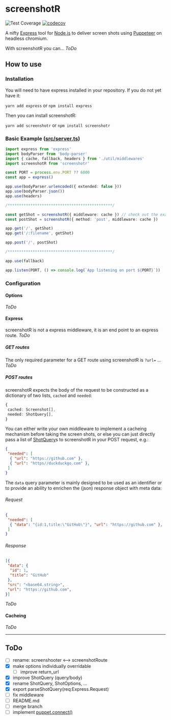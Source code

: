 # screenshotR

![Test Coverage](https://github.com/dkress59/screenshot-puppet/workflows/Test%20Coverage/badge.svg?branch=module) [![codecov](https://codecov.io/gh/dkress59/screenshot-puppet/branch/module/graph/badge.svg?token=NEOGL6B5FF)](https://codecov.io/gh/dkress59/screenshot-puppet)

A nifty [Express](https://expressjs.com) tool for [Node.js](https://nodejs.org/) to deliver screen shots using [Puppeteer](https://pptr.dev) on headless chromium.

With screenshotR you can… _ToDo_

## How to use

### Installation

You will need to have express installed in your repository. If you do not yet have it:

`yarn add express` or `npm install express`

Then you can install screenshotR:

`yarn add screenshotr` or `npm install screenshotr`

### Basic Example ([src/server.ts](https://github.com/dkress59/screenshot-puppet/blob/module/src/server.ts))

```typescript
import express from 'express'
import bodyParser from 'body-parser'
import { cache, fallback, headers } from './util/middlewares'
import screenshotR from 'screenshotr'

const PORT = process.env.PORT ?? 6000
const app = express()

app.use(bodyParser.urlencoded({ extended: false }))
app.use(bodyParser.json())
app.use(headers)

/**********************************************/

const getShot = screenshotR({ middleware: cache }) // check out the example middleware!
const postShot = screenshotR({ method: 'post', middleware: cache })

app.get('/', getShot)
app.get('/:filename', getShot)

app.post('/', postShot)

/**********************************************/

app.use(fallback)

app.listen(PORT, () => console.log(`App listening on port ${PORT}`))
```

### Configuration

#### Options

_ToDo_

#### Express

screenshotR is not a express middleware, it is an end point to an express route. _ToDo_

##### GET routes

The only required parameter for a GET route using screenshotR is `?url=` …
_ToDo_

##### POST routes

screenshotR expects the body of the request to be constructed as a dictionary of two lists, `cached` and `needed`:

```ts
{
 cached: Screenshot[],
 needed: ShotQuery[],
}
```

You can either write your own middleware to implement a cacheing mechanism before taking the screen shots, or else you can just directly pass a list of [ShotQuery](https://github.com/dkress59/screenshot-puppet/blob/module/src/types.ts#L37)s to screenshotR in your POST request, e.g.:

```json
{
 "needed": [
  { "url": "https://github.com" },
  { "url": "https//duckduckgo.com" },
 ]
}
```

The `data` query parameter is mainly designed to be used as an identifier or to provide an ability to enrichen the (json) response object with meta data:

###### Request

```json
{
 "needed": [
  { "data": "{id:1,title:\"GitHub\"}", "url": "https://github.com" },
 ]
}
```

###### Response

```json
[{
 "data": {
  "id": 1,
  "title": "GitHub"
 },
 "src": "<base64.string>",
 "url": "https://github.com",
}]
```

_ToDo_

#### Cacheing

_ToDo_

___

## ToDo

- [ ] rename: screenshooter <–> screenshotRoute
- [X] make options individually overridable
  - [ ] improve return_url
- [X] improve ShotQuery (query/body)
- [X] rename ShotQuery, ShotOptions, …
- [X] export parseShotQuery(req:Express.Request)
- [ ] fix middleware
- [ ] README.md
- [ ] merge branch
- [ ] implement [puppet.connect()](https://pptr.dev/#?product=Puppeteer&version=v5.5.0&show=api-puppeteerconnectoptions)
